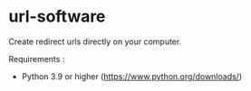 # url-software
Create redirect urls directly on your computer.

Requirements :
- Python 3.9 or higher (https://www.python.org/downloads/)
